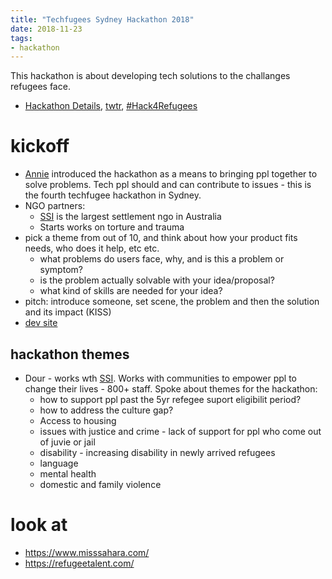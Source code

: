 ```yaml
---
title: "Techfugees Sydney Hackathon 2018"
date: 2018-11-23
tags:
- hackathon
---
```


This hackathon is about developing tech solutions to the challanges refugees face.

- [Hackathon Details](https://www.eventbrite.com.au/e/techfugees-sydney-hackathon-in-blacktown-2018-tickets-50896768605), [twtr](https://twitter.com/techfugeesaust1), [#Hack4Refugees](https://twitter.com/hashtag/Hack4Refugees)

# kickoff

- [Annie](https://twitter.com/annie_parker) introduced the hackathon as a means to bringing ppl together to solve problems. Tech ppl should and can contribute to issues - this is the fourth techfugee hackathon in Sydney.
- NGO partners:
  - [SSI](https://www.ssi.org.au/) is the largest settlement ngo in Australia
  - Starts works on torture and trauma
- pick a theme from out of 10, and think about how your product fits needs, who does it help, etc etc.
  - what problems do users face, why, and is this a problem or symptom?
  - is the problem actually solvable with your idea/proposal?
  - what kind of skills are needed for your idea?
- pitch: introduce someone, set scene, the problem and then the solution and its impact (KISS)
- [dev site](https://techfugees-australia-2018.devpost.com/)

## hackathon themes

- Dour - works wth [SSI](https://www.ssi.org.au/). Works with communities to empower ppl to change their lives - 800+ staff. Spoke about themes for the hackathon:
  - how to support ppl past the 5yr refegee suport eligibilit period?
  - how to address the culture gap?
  - Access to housing
  - issues with justice and crime - lack of support for ppl who come out of juvie or jail
  - disability - increasing disability in newly arrived refugees
  - language
  - mental health
  - domestic and family violence


# look at

- https://www.misssahara.com/
- https://refugeetalent.com/
